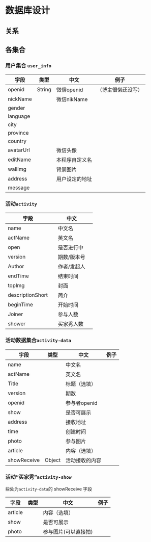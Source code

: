 # 数据库设计

## 关系

## 各集合

### 用户集合 `user_info`
| 字段 | 类型 | 中文 | 例子 |
| ---- | ---- | ---- | ---- |
| openid | String | 微信openid | （博主很懒还没写） |
| nickName |      | 微信nikName |      |
| gender |      |      |      |
| language | | | |
| city | | | |
| province | | | |
| country | | | |
| avatarUrl | | 微信头像 | |
| editName | | 本程序自定义名 | |
| wallImg | | 背景图片 | |
| address | | 用户设定的地址 | |
| message | |  | |

### 活动`activity`

| 字段             |      | 中文        |      |
| ---------------- | ---- | ----------- | ---- |
| name             |      | 中文名      |      |
| actName          |      | 英文名      |      |
| open             |      | 是否进行中  |      |
| version          |      | 期数/版本号 |      |
| Author           |      | 作者/发起人 |      |
| endTime          |      | 结束时间    |      |
| topImg           |      | 封面        |      |
| descriptionShort |      | 简介        |      |
| beginTime        |      | 开始时间    |      |
| Joiner           |      | 参与人数    |      |
| shower           |      | 买家秀人数  |      |

### 活动数据集合`activity-data`

| 字段        | 类型  | 中文           | 例子           |
| ----------- | ----- | -------------- | -------------- |
| name        |       | 中文名         |                |
| actName     |       | 英文名         |                |
| Title       |       | 标题（选填）   |                |
| version     |       | 期数           |                |
| openid      |       | 参与者openid   |                |
| show        |       | 是否可展示     |                |
| address     |       | 接收地址       |                |
| time        |       | 创建时间       |                |
| photo       |       | 参与图片       |                |
| article     |       | 内容（选填）   |                |
| showReceive | Object | 活动接收的内容 |                 |

### 活动“买家秀”`activity-show`

些处为`activity-data`的 showReceive 字段

| 字段    | 类型 | 中文                 | 例子 |
| ------- | ---- | -------------------- | ---- |
| article |      | 内容（选填）         |      |
| show    |      | 是否可展示           |      |
| photo   |      | 参与图片(可以直接拍) |      |

